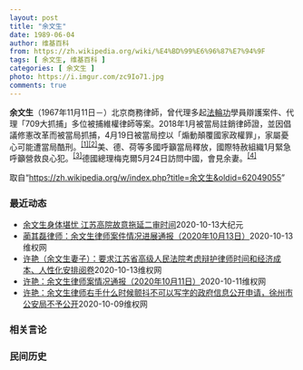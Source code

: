```yaml
---
layout: post
title: "余文生"
date: 1989-06-04
author: 维基百科
from: https://zh.wikipedia.org/wiki/%E4%BD%99%E6%96%87%E7%94%9F
tags: [ 余文生, 维基百科 ]
categories: [ 余文生 ]
photo: https://i.imgur.com/zc9Io71.jpg
comments: true
---
```

<div class="mw-parser-output">
<p><b>余文生</b>（1967年11月11日<span class="useeditintro" title="Template:BLP editintro">－</span>）北京商務律師，曾代理多起<a href="/wiki/%E6%B3%95%E8%BC%AA%E5%8A%9F" class="mw-redirect" title="法輪功">法輪功</a>學員辯護案件、代理「709大抓捕」多位被捕維權律師等案。2018年1月被當局註銷律師證，並因倡議修憲改革而被當局抓捕，4月19日被當局控以「煽動顛覆國家政權罪」，家屬憂心可能遭當局酷刑。<sup id="cite_ref-EPO0420_1-0" class="reference"><a href="#cite_note-EPO0420-1">[1]</a></sup><sup id="cite_ref-bbc17_2-0" class="reference"><a href="#cite_note-bbc17-2">[2]</a></sup>美、德、荷等多國呼籲當局釋放，國際特赦組織1月緊急呼籲營救良心犯。<sup id="cite_ref-amnesty_3-0" class="reference"><a href="#cite_note-amnesty-3">[3]</a></sup>德國總理梅克爾5月24日訪問中國，會見余妻。<sup id="cite_ref-4" class="reference"><a href="#cite_note-4">[4]</a></sup>
</p>
</div><noscript><img src="//zh.wikipedia.org/wiki/Special:CentralAutoLogin/start?type=1x1" alt="" title="" width="1" height="1" style="border: none; position: absolute;"></noscript>
<div class="printfooter">取自“<a dir="ltr" href="https://zh.wikipedia.org/w/index.php?title=余文生&amp;oldid=62049055">https://zh.wikipedia.org/w/index.php?title=余文生&amp;oldid=62049055</a>”</div><div id="recent-news"><h3>最近动态</h3><ul><li><a href="https://nodebe4.github.io/waimei/2020-10-13/%E4%BD%99%E6%96%87%E7%94%9F%E8%BA%AB%E4%BD%93%E5%A0%AA%E5%BF%A7-%E6%B1%9F%E8%8B%8F%E9%AB%98%E9%99%A2%E6%95%85%E6%84%8F%E6%8B%96%E5%BB%B6%E4%BA%8C%E5%AE%A1%E6%97%B6%E9%97%B4" title="余文生身体堪忧 江苏高院故意拖延二审时间—— 【大纪元2020年10月13日讯】（大纪元记者洪宁采访报导）中国维权律师余文生被中共秘密判决后提出上诉，案件进入二审阶段，但徐州高院有意拖延时间并刁...">余文生身体堪忧 江苏高院故意拖延二审时间</a><time>2020-10-13</time><a class="tag">大纪元</a></li>
<li><a href="https://nodebe4.github.io/waimei/2020-10-13/%E8%94%BA%E5%85%B6%E7%A3%8A%E5%BE%8B%E5%B8%88-%E4%BD%99%E6%96%87%E7%94%9F%E5%BE%8B%E5%B8%88%E6%A1%88%E4%BB%B6%E6%83%85%E5%86%B5%E8%BF%9B%E5%B1%95%E9%80%9A%E6%8A%A5-2020%E5%B9%B410%E6%9C%8813%E6%97%A5" title="蔺其磊律师：余文生律师案件情况进展通报（2020年10月13日）—— 2020年10月13日上午我们在徐州市看守所会见了余文生律师两个小时，除了简单的谈了二审辩护的问题，大部分时间是对余文生律师...">蔺其磊律师：余文生律师案件情况进展通报（2020年10月13日）</a><time>2020-10-13</time><a class="tag">维权网</a></li>
<li><a href="https://nodebe4.github.io/waimei/2020-10-13/%E8%AE%B8%E8%89%B3-%E4%BD%99%E6%96%87%E7%94%9F%E5%A6%BB%E5%AD%90-%E8%A6%81%E6%B1%82%E6%B1%9F%E8%8B%8F%E7%9C%81%E9%AB%98%E7%BA%A7%E4%BA%BA%E6%B0%91%E6%B3%95%E9%99%A2%E8%80%83%E8%99%91%E8%BE%A9%E6%8A%A4%E5%BE%8B%E5%B8%88%E6%97%B6%E9%97%B4%E5%92%8C%E7%BB%8F%E6%B5%8E%E6%88%90%E6%9C%AC-%E4%BA%BA%E6%80%A7%E5%8C%96%E5%AE%89%E6%8E%92%E9%98%85%E5%8D%B7" title="许艳（余文生妻子）：要求江苏省高级人民法院考虑辩护律师时间和经济成本、人性化安排阅卷—— 卢思位律师，2020年10月12日，在江苏省高级人民法院，复制光盘，法院中午12点至2点下班不让复制，下...">许艳（余文生妻子）：要求江苏省高级人民法院考虑辩护律师时间和经济成本、人性化安排阅卷</a><time>2020-10-13</time><a class="tag">维权网</a></li>
<li><a href="https://nodebe4.github.io/waimei/2020-10-11/%E8%AE%B8%E8%89%B3-%E4%BD%99%E6%96%87%E7%94%9F%E5%BE%8B%E5%B8%88%E6%A1%88%E6%83%85%E5%86%B5%E9%80%9A%E6%8A%A5-2020%E5%B9%B410%E6%9C%8811%E6%97%A5" title="许艳：余文生律师案情况通报（2020年10月11日）—— 二审辩护人卢思位律师，今天到达南京市。 10月12日，卢思位律师，将到江苏省高级人民法院，要求复制余文生律师案光盘。 这是余文生律师不服...">许艳：余文生律师案情况通报（2020年10月11日）</a><time>2020-10-11</time><a class="tag">维权网</a></li>
<li><a href="https://nodebe4.github.io/waimei/2020-10-09/%E8%AE%B8%E8%89%B3-%E4%BD%99%E6%96%87%E7%94%9F%E5%BE%8B%E5%B8%88%E5%8F%B3%E6%89%8B%E4%BB%80%E4%B9%88%E6%97%B6%E5%80%99%E9%A2%A4%E6%8A%96%E4%B8%8D%E5%8F%AF%E4%BB%A5%E5%86%99%E5%AD%97%E7%9A%84%E6%94%BF%E5%BA%9C%E4%BF%A1%E6%81%AF%E5%85%AC%E5%BC%80%E7%94%B3%E8%AF%B7-%E5%BE%90%E5%B7%9E%E5%B8%82%E5%85%AC%E5%AE%89%E5%B1%80%E4%B8%8D%E4%BA%88%E5%85%AC%E5%BC%80" title="许艳：余文生律师右手什么时候颤抖不可以写字的政府信息公开申请，徐州市公安局不予公开—— 余文生律师右手什么时候颤抖不可以写字的政府信息公开申请，徐州市公安局不予公开。 公安机关除了是司法部门也是...">许艳：余文生律师右手什么时候颤抖不可以写字的政府信息公开申请，徐州市公安局不予公开</a><time>2020-10-09</time><a class="tag">维权网</a></li>
</ul></div><div id="open-opinion"><h3>相关言论</h3><ul></ul></div><div id="mjls-record"><h3>民间历史</h3><ul></ul></div>